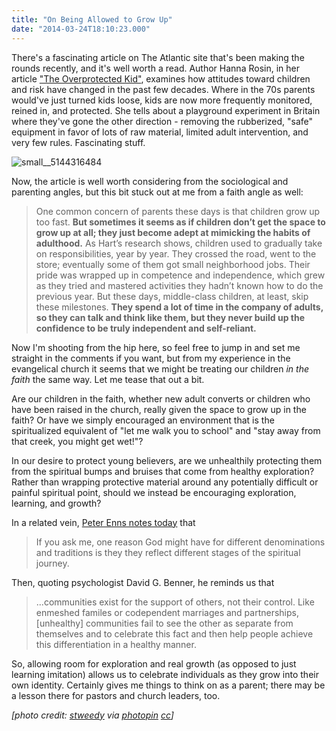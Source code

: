 ```yaml
---
title: "On Being Allowed to Grow Up"
date: "2014-03-24T18:10:23.000"
---
```


There's a fascinating article on The Atlantic site that's been making the rounds recently, and it's well worth a read. Author Hanna Rosin, in her article ["The Overprotected Kid"](http://www.theatlantic.com/features/archive/2014/03/hey-parents-leave-those-kids-alone/358631/), examines how attitudes toward children and risk have changed in the past few decades. Where in the 70s parents would've just turned kids loose, kids are now more frequently monitored, reined in, and protected. She tells about a playground experiment in Britain where they've gone the other direction - removing the rubberized, "safe" equipment in favor of lots of raw material, limited adult intervention, and very few rules. Fascinating stuff.

![small__5144316484](http://chrishubbs.com/wordpress/wp-content/uploads/2014/03/small__5144316484.jpg)

Now, the article is well worth considering from the sociological and parenting angles, but this bit stuck out at me from a faith angle as well:

> One common concern of parents these days is that children grow up too fast. **But sometimes it seems as if children don’t get the space to grow up at all; they just become adept at mimicking the habits of adulthood.** As Hart’s research shows, children used to gradually take on responsibilities, year by year. They crossed the road, went to the store; eventually some of them got small neighborhood jobs. Their pride was wrapped up in competence and independence, which grew as they tried and mastered activities they hadn’t known how to do the previous year. But these days, middle-class children, at least, skip these milestones. **They spend a lot of time in the company of adults, so they can talk and think like them, but they never build up the confidence to be truly independent and self-reliant.**

Now I'm shooting from the hip here, so feel free to jump in and set me straight in the comments if you want, but from my experience in the evangelical church it seems that we might be treating our children _in the faith_ the same way. Let me tease that out a bit.

Are our children in the faith, whether new adult converts or children who have been raised in the church, really given the space to grow up in the faith? Or have we simply encouraged an environment that is the spiritualized equivalent of "let me walk you to school" and "stay away from that creek, you might get wet!"?

In our desire to protect young believers, are we unhealthily protecting them from the spiritual bumps and bruises that come from healthy exploration? Rather than wrapping protective material around any potentially difficult or painful spiritual point, should we instead be encouraging exploration, learning, and growth?

In a related vein, [Peter Enns notes today](http://www.patheos.com/blogs/peterenns/2014/03/leaving-a-church-well-or-is-your-church-spiritually-co-dependent/) that

> If you ask me, one reason God might have for different denominations and traditions is they they reflect different stages of the spiritual journey.

Then, quoting psychologist David G. Benner, he reminds us that

> ...communities exist for the support of others, not their control. Like enmeshed familes or codependent marriages and partnerships, \[unhealthy\] communities fail to see the other as separate from themselves and to celebrate this fact and then help people achieve this differentiation in a healthy manner.

So, allowing room for exploration and real growth (as opposed to just learning imitation) allows us to celebrate individuals as they grow into their own identity. Certainly gives me things to think on as a parent; there may be a lesson there for pastors and church leaders, too.

_\[photo credit: [stweedy](http://www.flickr.com/photos/tweedyson/5144316484/) via [photopin](http://photopin.com) [cc](http://creativecommons.org/licenses/by-nc-nd/2.0/)\]_
